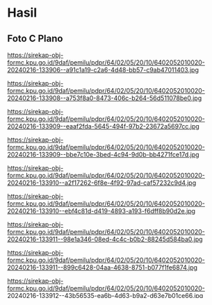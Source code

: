 # Hasil

## Foto C Plano

https://sirekap-obj-formc.kpu.go.id/9daf/pemilu/pdpr/64/02/05/20/10/6402052010020-20240216-133906--a91c1a19-c2a6-4d48-bb57-c9ab47011403.jpg

https://sirekap-obj-formc.kpu.go.id/9daf/pemilu/pdpr/64/02/05/20/10/6402052010020-20240216-133908--a753f8a0-8473-406c-b264-56d511078be0.jpg

https://sirekap-obj-formc.kpu.go.id/9daf/pemilu/pdpr/64/02/05/20/10/6402052010020-20240216-133909--eaaf2fda-5645-494f-97b2-23672a5697cc.jpg

https://sirekap-obj-formc.kpu.go.id/9daf/pemilu/pdpr/64/02/05/20/10/6402052010020-20240216-133909--bbe7c10e-3bed-4c94-9d0b-bb4271fce17d.jpg

https://sirekap-obj-formc.kpu.go.id/9daf/pemilu/pdpr/64/02/05/20/10/6402052010020-20240216-133910--a2f17262-6f8e-4f92-97ad-caf57232c9d4.jpg

https://sirekap-obj-formc.kpu.go.id/9daf/pemilu/pdpr/64/02/05/20/10/6402052010020-20240216-133910--ebf4c81d-d419-4893-a193-f6dff8b90d2e.jpg

https://sirekap-obj-formc.kpu.go.id/9daf/pemilu/pdpr/64/02/05/20/10/6402052010020-20240216-133911--98e1a346-08ed-4c4c-b0b2-88245d584ba0.jpg

https://sirekap-obj-formc.kpu.go.id/9daf/pemilu/pdpr/64/02/05/20/10/6402052010020-20240216-133911--899c6428-04aa-4638-8751-b077f1fe6874.jpg

https://sirekap-obj-formc.kpu.go.id/9daf/pemilu/pdpr/64/02/05/20/10/6402052010020-20240216-133912--43b56535-ea6b-4d63-b9a2-d63e7b01ce66.jpg

https://sirekap-obj-formc.kpu.go.id/9daf/pemilu/pdpr/64/02/05/20/10/6402052010020-20240216-133913--d85aeebd-651a-468b-afdc-ab1f7980dae2.jpg

https://sirekap-obj-formc.kpu.go.id/9daf/pemilu/pdpr/64/02/05/20/10/6402052010020-20240216-133914--6c2821f3-8cd8-40ad-8434-78262a57a65b.jpg

https://sirekap-obj-formc.kpu.go.id/9daf/pemilu/pdpr/64/02/05/20/10/6402052010020-20240216-133914--bf8a8a5b-58ba-4662-b065-7db36f9471ae.jpg

https://sirekap-obj-formc.kpu.go.id/9daf/pemilu/pdpr/64/02/05/20/10/6402052010020-20240216-133915--f00f4d0b-c255-4429-a185-0cdf06bda638.jpg

https://sirekap-obj-formc.kpu.go.id/9daf/pemilu/pdpr/64/02/05/20/10/6402052010020-20240216-133916--7dc7fe9b-448c-4c2a-b5af-fc959635d76e.jpg

https://sirekap-obj-formc.kpu.go.id/9daf/pemilu/pdpr/64/02/05/20/10/6402052010020-20240216-133916--f8a733d7-051a-4629-91f3-90aac3897532.jpg

https://sirekap-obj-formc.kpu.go.id/9daf/pemilu/pdpr/64/02/05/20/10/6402052010020-20240216-133917--10281b83-ecf2-42a8-a6cc-054e836ed5e2.jpg

https://sirekap-obj-formc.kpu.go.id/9daf/pemilu/pdpr/64/02/05/20/10/6402052010020-20240216-133917--b48ee535-0820-4179-8801-e269645b95d8.jpg

https://sirekap-obj-formc.kpu.go.id/9daf/pemilu/pdpr/64/02/05/20/10/6402052010020-20240216-133918--cd7b902b-5555-459e-a1c5-fff37ff64de8.jpg

https://sirekap-obj-formc.kpu.go.id/9daf/pemilu/pdpr/64/02/05/20/10/6402052010020-20240216-133919--f5f8a601-9a5d-4e6e-9fa2-e328feb8f916.jpg

https://sirekap-obj-formc.kpu.go.id/9daf/pemilu/pdpr/64/02/05/20/10/6402052010020-20240216-133907--52f8692e-5129-40f2-8c59-39a318490db3.jpg


## Metadata

| Key        | Value               |
| ---------- | ------------------- |
| Time Stamp | 2024-02-17 13:05:41 |
| Kode Dapil | 6401                |



